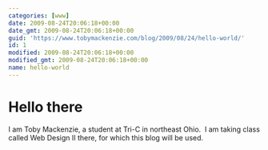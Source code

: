 ```yaml
---
categories: [www]
date: 2009-08-24T20:06:18+00:00
date_gmt: 2009-08-24T20:06:18+00:00
guid: 'https://www.tobymackenzie.com/blog/2009/08/24/hello-world/'
id: 1
modified: 2009-08-24T20:06:18+00:00
modified_gmt: 2009-08-24T20:06:18+00:00
name: hello-world
---
```


Hello there
===========

I am Toby Mackenzie, a student at Tri-C in northeast Ohio.  I am taking class called Web Design II there, for which this blog will be used.
